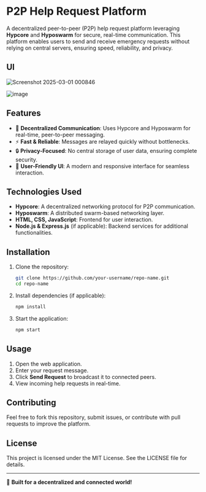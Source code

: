 # P2P Help Request Platform

A decentralized peer-to-peer (P2P) help request platform leveraging **Hypcore** and **Hyposwarm** for secure, real-time communication. This platform enables users to send and receive emergency requests without relying on central servers, ensuring speed, reliability, and privacy.

## UI
![Screenshot 2025-03-01 000846](https://github.com/user-attachments/assets/0c059d2b-2a74-4f23-8b18-b64edf9e21e8)

![image](https://github.com/user-attachments/assets/3cc400c8-1d33-47bb-93a7-35468beebc82)


## Features
- 🔄 **Decentralized Communication**: Uses Hypcore and Hyposwarm for real-time, peer-to-peer messaging.
- ⚡ **Fast & Reliable**: Messages are relayed quickly without bottlenecks.
- 🔒 **Privacy-Focused**: No central storage of user data, ensuring complete security.
- 🎨 **User-Friendly UI**: A modern and responsive interface for seamless interaction.

## Technologies Used
- **Hypcore**: A decentralized networking protocol for P2P communication.
- **Hyposwarm**: A distributed swarm-based networking layer.
- **HTML, CSS, JavaScript**: Frontend for user interaction.
- **Node.js & Express.js** (if applicable): Backend services for additional functionalities.

## Installation
1. Clone the repository:
   ```sh
   git clone https://github.com/your-username/repo-name.git
   cd repo-name
   ```
2. Install dependencies (if applicable):
   ```sh
   npm install
   ```
3. Start the application:
   ```sh
   npm start
   ```

## Usage
1. Open the web application.
2. Enter your request message.
3. Click **Send Request** to broadcast it to connected peers.
4. View incoming help requests in real-time.

## Contributing
Feel free to fork this repository, submit issues, or contribute with pull requests to improve the platform.

## License
This project is licensed under the MIT License. See the LICENSE file for details.

---
🚀 **Built for a decentralized and connected world!**
